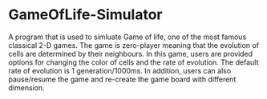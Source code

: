 # GameOfLife-Simulator
A program that is used to simluate Game of life, one of the most famous classical 2-D games. The game is zero-player meaning that the evolution of cells are determined
by their neighbours. In this game, users are provided options for changing the color of cells and the rate of evolution. The default rate of evolution is 1 generation/1000ms.
In addition, users can also pause/resume the game and re-create the game board with different dimension. 
